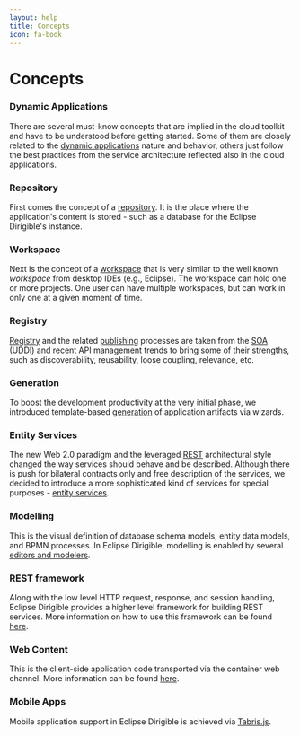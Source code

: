 ```yaml
---
layout: help
title: Concepts
icon: fa-book
---
```


Concepts
===

### Dynamic Applications

There are several must-know concepts that are implied in the cloud toolkit and have to be understood before getting started. Some of them are closely related to the [dynamic applications](concepts_dynamic_applications.html) nature and behavior, others just follow the best practices from the service architecture reflected also in the cloud applications.

### Repository

First comes the concept of a [repository](concepts_repository.html). It is the place where the application's content is stored - such as a database for the Eclipse Dirigible's instance.

### Workspace

Next is the concept of a [workspace](concepts_workspace.html) that is very similar to the well known *workspace* from desktop IDEs (e.g., Eclipse). The workspace can hold one or more projects. One user can have multiple workspaces, but can work in only one at a given moment of time.

### Registry

[Registry](concepts_registry.html) and the related [publishing](concepts_publishing.html) processes are taken from the [SOA](http://en.wikipedia.org/wiki/Service-oriented_architecture) (UDDI) and recent API management trends to bring some of their strengths, such as discoverability, reusability, loose coupling, relevance, etc.

### Generation

To boost the development productivity at the very initial phase, we introduced template-based [generation](concepts_generation.html) of application artifacts via wizards.

### Entity Services

The new Web 2.0 paradigm and the leveraged [REST](http://en.wikipedia.org/wiki/Representational_state_transfer) architectural style changed the way services should behave and be described. Although there is push for bilateral contracts only and free description of the services, we decided to introduce a more sophisticated kind of services for special purposes - [entity services](concepts_entity_service.html).

### Modelling

This is the visual definition of database schema models, entity data models, and BPMN processes. In Eclipse Dirigible, modelling is enabled by several [editors and modelers](editorsandmodelers.html). 

### REST framework

Along with the low level HTTP request, response, and session handling, Eclipse Dirigible provides a higher level framework for building REST services. More information on how to use this framework can be found [here](concepts_rest.html).

### Web Content

This is the client-side application code transported via the container web channel. More information can be found [here](concepts_web_content.html).

### Mobile Apps

Mobile application support in Eclipse Dirigible is achieved via [Tabris.js](http://tabrisjs.com).




